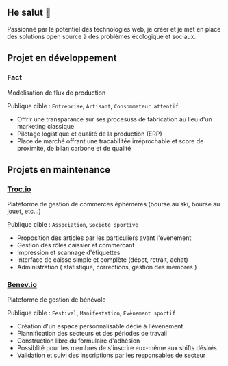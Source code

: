 ## He salut 👋

Passionné par le potentiel des technologies web, je créer et je met en place des solutions open source à des problèmes écologique et sociaux.

## Projet en développement

### Fact

Modelisation de flux de production

Publique cible : `Entreprise`, `Artisant`, `Consommateur attentif`

- Offrir une transparance sur ses procesuss de fabrication au lieu d'un marketing classique
- Pilotage logistique et qualité de la production (ERP)
- Place de marché offrant une tracabilitée irréprochable et score de proximité, de bilan carbone et de qualité


## Projets en maintenance

### [Troc.io](https://troc.io)

Plateforme de gestion de commerces éphèmères (bourse au ski, bourse au jouet, etc...)

Publique cible : `Association`, `Société sportive`

- Proposition des articles par les particuliers avant l'évènement
- Gestion des rôles caissier et commercant
- Impression et scannage d'étiquettes
- Interface de caisse simple et complète (dépot, retrait, achat)
- Administration ( statistique, corrections, gestion des membres )


### [Benev.io](https://benev.io)

Plateforme de gestion de bénévole

Publique cible : `Festival`, `Manifestation`, `Évènement sportif`

- Création d'un espace personnalisable dédié à l'évènement
- Plannification des secteurs et des périodes de travail
- Construction libre du formulaire d'adhésion
- Possiblité pour les membres de s'inscrire eux-même aux shifts désirés
- Validation et suivi des inscriptions par les responsables de secteur


